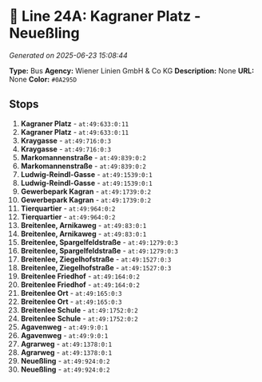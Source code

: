 # 🚌 Line 24A: Kagraner Platz - Neueßling

*Generated on 2025-06-23 15:08:44*

**Type:** Bus
**Agency:** Wiener Linien GmbH & Co KG
**Description:** None
**URL:** None
**Color:** `#0A295D`

## Stops

1. **Kagraner Platz** - `at:49:633:0:11`
2. **Kagraner Platz** - `at:49:633:0:11`
3. **Kraygasse** - `at:49:716:0:3`
4. **Kraygasse** - `at:49:716:0:3`
5. **Markomannenstraße** - `at:49:839:0:2`
6. **Markomannenstraße** - `at:49:839:0:2`
7. **Ludwig-Reindl-Gasse** - `at:49:1539:0:1`
8. **Ludwig-Reindl-Gasse** - `at:49:1539:0:1`
9. **Gewerbepark Kagran** - `at:49:1739:0:2`
10. **Gewerbepark Kagran** - `at:49:1739:0:2`
11. **Tierquartier** - `at:49:964:0:2`
12. **Tierquartier** - `at:49:964:0:2`
13. **Breitenlee, Arnikaweg** - `at:49:83:0:1`
14. **Breitenlee, Arnikaweg** - `at:49:83:0:1`
15. **Breitenlee, Spargelfeldstraße** - `at:49:1279:0:3`
16. **Breitenlee, Spargelfeldstraße** - `at:49:1279:0:3`
17. **Breitenlee, Ziegelhofstraße** - `at:49:1527:0:3`
18. **Breitenlee, Ziegelhofstraße** - `at:49:1527:0:3`
19. **Breitenlee Friedhof** - `at:49:164:0:2`
20. **Breitenlee Friedhof** - `at:49:164:0:2`
21. **Breitenlee Ort** - `at:49:165:0:3`
22. **Breitenlee Ort** - `at:49:165:0:3`
23. **Breitenlee Schule** - `at:49:1752:0:2`
24. **Breitenlee Schule** - `at:49:1752:0:2`
25. **Agavenweg** - `at:49:9:0:1`
26. **Agavenweg** - `at:49:9:0:1`
27. **Agrarweg** - `at:49:1378:0:1`
28. **Agrarweg** - `at:49:1378:0:1`
29. **Neueßling** - `at:49:924:0:2`
30. **Neueßling** - `at:49:924:0:2`